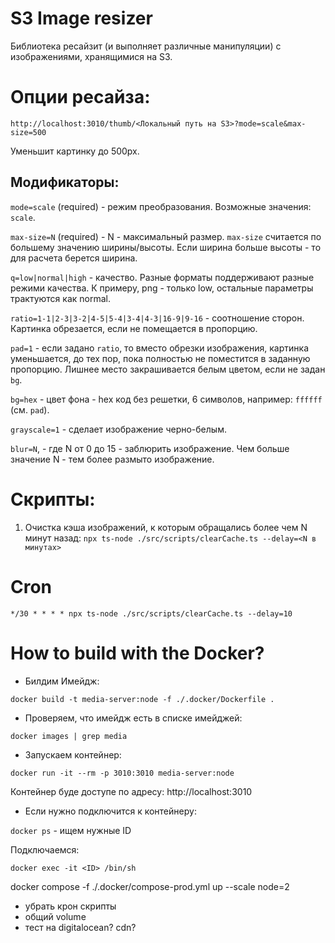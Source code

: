 # S3 Image resizer

Библиотека ресайзит (и выполняет различные манипуляции) с изображениями, 
хранящимися на S3.

# Опции ресайза:

`http://localhost:3010/thumb/<Локальный путь на S3>?mode=scale&max-size=500`

Уменьшит картинку до 500px.

## Модификаторы:

`mode=scale` (required) - режим преобразования. Возможные значения: `scale`.

`max-size=N` (required) - N - максимальный размер. `max-size` считается по большему
значению ширины/высоты. Если ширина больше высоты - то для расчета берется ширина.

`q=low|normal|high` - качество. Разные форматы поддерживают разные режими качества. 
К примеру, png - только low, остальные параметры трактуются как normal.

`ratio=1-1|2-3|3-2|4-5|5-4|3-4|4-3|16-9|9-16` - соотношение сторон. Картинка обрезается,
если не помещается в пропорцию.

`pad=1` - если задано `ratio`, то вместо обрезки изображения, картинка уменьшается, 
до тех пор, пока полностью не поместится в заданную пропорцию. Лишнее место закрашивается
белым цветом, если не задан `bg`.

`bg=hex` - цвет фона - hex код без решетки, 6 символов, например: `ffffff` (см. `pad`).

`grayscale=1` - сделает изображение черно-белым.

`blur=N`, - где N от 0 до 15 - заблюрить изображение. Чем больше значение N - тем более
размыто изображение.

# Скрипты:

1. Очистка кэша изображений, к которым обращались более чем N минут назад:
`npx ts-node ./src/scripts/clearCache.ts --delay=<N в минутах>`

# Cron

```
*/30 * * * * npx ts-node ./src/scripts/clearCache.ts --delay=10
```

# How to build with the Docker?

- Билдим Имейдж:

`docker build -t media-server:node -f ./.docker/Dockerfile .`

- Проверяем, что имейдж есть в списке имейджей:

`docker images | grep media`

- Запускаем контейнер:

`docker run -it --rm -p 3010:3010 media-server:node` 

Контейнер буде доступе по адресу: http://localhost:3010

- Если нужно подключится к контейнеру:

`docker ps` - ищем нужные ID

Подключаемся:

`docker exec -it <ID> /bin/sh`

docker compose -f ./.docker/compose-prod.yml up --scale node=2

- убрать крон скрипты
- общий volume
- тест на digitalocean? cdn?